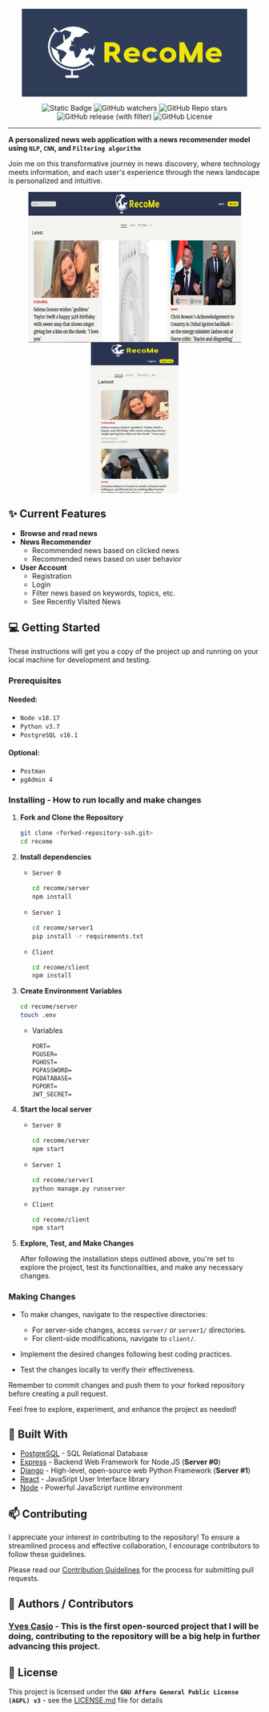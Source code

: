 <p align="center">
  <img align="center" src="/doc/img/recome-banner.png" alt="Recome Banner" width="450" height="175"> 

  <div align="center">
    
  ![Static Badge](https://img.shields.io/badge/status-pre_release-green)
  ![GitHub watchers](https://img.shields.io/github/watchers/yvesaur/recome)
  ![GitHub Repo stars](https://img.shields.io/github/stars/yvesaur/recome)
  ![GitHub release (with filter)](https://img.shields.io/github/v/release/yvesaur/recome) 
  ![GitHub License](https://img.shields.io/github/license/yvesaur/recome)
  </div>
</p>

---

**A personalized news web application with a news recommender model using `NLP`, `CNN`, and `Filtering algorithm`**


Join me on this transformative journey in news discovery, where technology meets information, and each user's experience through the news landscape is personalized and intuitive.

<p align="center">
  <img align="center" src="/doc/img/recome_desktopview.png" alt="Recome Banner" width="425" height="300"> 
  <img align="center" src="/doc/img/recome_mobile_view.png" alt="Recome Banner" height="300" width="175"> 
</p>

## :sparkles: Current Features
 - **Browse and read news**
 - **News Recommender**
    - Recommended news based on clicked news
    - Recommended news based on user behavior
 - **User Account**
    - Registration
    - Login
    - Filter news based on keywords, topics, etc.
    - See Recently Visited News

## :computer: Getting Started

These instructions will get you a copy of the project up and running on your local machine for development and testing.

### Prerequisites

#### Needed:
 - `Node v18.17`
 - `Python v3.7`
 - `PostgreSQL v16.1`
#### Optional:
 - `Postman`
 - `pgAdmin 4`


### Installing - How to run locally and make changes

1. **Fork and Clone the Repository**
    ```bash
    git clone <forked-repository-ssh.git>
    cd recome
    ```

2. **Install dependencies**
    - `Server 0`
  
      ```bash
      cd recome/server
      npm install
      ```
    - `Server 1`
      ```bash
      cd recome/server1
      pip install -r requirements.txt
      ```
     - `Client`
       ```bash
       cd recome/client
       npm install
       ```

3. **Create Environment Variables**
    ```bash
    cd recome/server
    touch .env
    ```
    - Variables
  
      ```properties
      PORT=
      PGUSER=
      PGHOST=
      PGPASSWORD=
      PGDATABASE=
      PGPORT=
      JWT_SECRET=
      ```

4. **Start the local server**

    - `Server 0`
  
      ```bash
      cd recome/server
      npm start
      ```
    - `Server 1`
      ```bash
      cd recome/server1
      python manage.py runserver
      ```
     - `Client`
       ```bash
       cd recome/client
       npm start
       ```

5. **Explore, Test, and Make Changes**

   After following the installation steps outlined above, you're set to explore the project, test its functionalities, and make any necessary changes.

### Making Changes
- To make changes, navigate to the respective directories:
  - For server-side changes, access `server/` or `server1/` directories.
  - For client-side modifications, navigate to `client/`.

- Implement the desired changes following best coding practices.
- Test the changes locally to verify their effectiveness.

Remember to commit changes and push them to your forked repository before creating a pull request.
  
Feel free to explore, experiment, and enhance the project as needed!

## :hammer: Built With 

* [PostgreSQL](https://www.postgresql.org/) - SQL Relational Database
* [Express](https://expressjs.com/) - Backend Web Framework for Node.JS (**Server #0**)
* [Django](https://www.djangoproject.com/) - High-level, open-source web Python Framework (**Server #1**)
* [React](https://react.dev/) - JavaSript User Interface library 
* [Node](https://nodejs.org/en) - Powerful JavaScript runtime environment

## :mailbox: Contributing

I appreciate your interest in contributing to the repository! To ensure a streamlined process and effective collaboration, I encourage contributors to follow these guidelines.

Please read our [Contribution Guidelines](CONTRIBUTING.md) for the process for submitting pull requests.

## :heartbeat: Authors / Contributors

### [**Yves Casio**](https://github.com/yvesaur) - This is the first open-sourced project that I will be doing, contributing to the repository will be a big help in further advancing this project. 

## :key: License 

This project is licensed under the **`GNU Affero General Public License (AGPL) v3`** - see the [LICENSE.md](LICENSE) file for details

